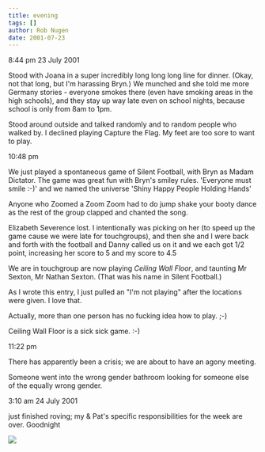 ```yaml
---
title: evening
tags: []
author: Rob Nugen
date: 2001-07-23
---
```


<p class=date>8:44 pm 23 July 2001</p>

<p>Stood with Joana in a super incredibly long long
long line for dinner. (Okay, not that long, but I'm
harassing Bryn.) We munched and she told me more
Germany stories - everyone smokes there (even have
smoking areas in the high schools), and they stay up
way late even on school nights, because school is only
from 8am to 1pm.</p>

<p>Stood around outside and talked randomly and to
random people who walked by.   I declined playing
Capture the Flag.  My feet are too sore to want to
play.</p>

<p class=date>10:48 pm</p>

<p>We just played a spontaneous game of Silent
Football, with Bryn as Madam Dictator.  The game was
great fun with Bryn's smiley rules.  'Everyone must
smile :-)'  and we named the universe 'Shiny Happy
People Holding Hands'</p>

<p>Anyone who Zoomed a Zoom Zoom had to do jump shake
your booty dance as the rest of the group clapped and
chanted the song.</p>

<p>Elizabeth Severence lost.  I intentionally was
picking on her (to speed up the game cause we were
late for touchgroups), and then she and I were back
and forth with the football and Danny called us on it
and we each got 1/2 point, increasing her score to 5
and my score to 4.5</p>

<p>We are in touchgroup are now playing <em>Ceiling
Wall Floor</em>, and taunting Mr Sexton, Mr Nathan
Sexton.  (That was his name in Silent Football.)</p>

<p>As I wrote this entry, I just pulled an "I'm not
playing" after the locations were given.  I love
that.</p>

<p>Actually, more than one person has no fucking idea
how to play.  ;-)</p>

<p>Ceiling Wall Floor is a sick sick game.  :-)</p>

<p class=date>11:22 pm</p>

<p>There has apparently been a crisis; we are about to
have an agony meeting.</p>

<p>Someone went into the wrong gender bathroom looking
for someone else of the equally wrong gender.</p>

<p class=date>3:10 am 24 July 2001</p>

<p>just finished roving; my & Pat's specific
responsibilities for the week are over.  Goodnight</p>

<p><img src="/images/rob/wL-ROB.gif"/></p>

